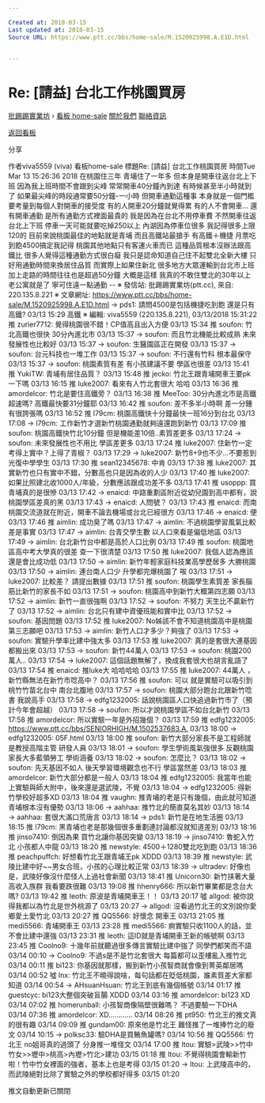 ```yaml
---

Created at: 2018-03-15
Last updated at: 2018-03-15
Source URL: https://www.ptt.cc/bbs/home-sale/M.1520925998.A.E1D.html


---
```


# Re: [請益] 台北工作桃園買房


[批踢踢實業坊](https://www.ptt.cc/) › [看板 home-sale](https://www.ptt.cc/bbs/home-sale/index.html) [關於我們](https://www.ptt.cc/about.html) [聯絡資訊](https://www.ptt.cc/contact.html)

[返回看板](https://www.ptt.cc/bbs/home-sale/index.html)

分享

作者viva5559 (viva)
看板home-sale
標題Re: \[請益\] 台北工作桃園買房
時間Tue Mar 13 15:26:36 2018
在桃園住三年 青埔住了一年多 但本身是開車往返台北上下班 因為我上班時間不會跟到尖峰 常常開車40分鐘內到達 有時候甚至半小時就到了 如果最尖峰的時段通常要50分鐘-一小時 但開車通勤這種事 本身就是一個門檻 要考量到每個人對開車的接受度 有的人開車20分鐘就覺得累 有的人不會開車… 還有開車通勤 是所有通勤方式裡面最貴的 我是因為在台北不用停車費 不然開車往返台北上下班 停車一天可能就要吃掉250以上 內湖因為停車位很多 我記得很多上限120的 目前來說桃園最佳的地點就是青埔 而且高鐵站最搶手 有高鐵＋機捷 月票吃到飽4500搞定我記得 桃園其他地點只有客運火車而已 這種品質根本沒辦法跟高鐵比 很多人覺得這種通勤方式很白癡 我只是認命知道自己住不起雙北全新大樓 只好用通勤時間來換居住品質 而實際上如果住新北 很多地方大眾運輸到台北市上班加上走路的時間往往也是超過50分鐘 大概是這樣 我真的不敢住雙北的30年以上老公寓就是了 寧可住遠一點通勤 -- ※ 發信站: 批踢踢實業坊(ptt.cc), 來自: 220.135.8.221 ※ 文章網址: <https://www.ptt.cc/bbs/home-sale/M.1520925998.A.E1D.html>
→ pds1: 請問4500是包括機捷吃到飽 還是只有高鐵? 03/13 15:29
高鐵 ※ 編輯: viva5559 (220.135.8.221), 03/13/2018 15:31:22
推 zurier7712: 覺得桃園很不錯！CP值高且出入方便 03/13 15:34
推 soufon: 竹北高鐵也很快 30分內進北市 03/13 15:37
→ soufon: 而且竹北機能比較成熟 未來發展性也比較好 03/13 15:37
→ soufon: 生醫園區正在開發 03/13 15:37
→ soufon: 台元科技也一堆工作 03/13 15:37
→ soufon: 不行還有竹科 根本最保守 03/13 15:37
→ soufon: 桃園素質有差 有小孩建議不要 學區也很差 03/13 15:41
推 YukiTW: 青埔有居住品質？ 03/13 15:48
推 jecko: 竹北王跟青埔開車王要pk一下嗎 03/13 16:15
推 luke2007: 看來有人竹北套很大 哈哈 03/13 16:36
推 amordelcor: 竹北是要住高鐵旁？ 03/13 16:38
推 MeeToo: 30分內進北市是高鐵超速嗎? 高鐵最快要31分鐘耶 03/13 16:42
推 soufon: 差不多半小時啊 差一分鍾有很誇張嗎 03/13 16:52
推 l79cm: 桃園高鐵快十分鐘最快一班16分到台北 03/13 17:08
→ l79cm: 工作新竹才選新竹桃園通勤就夠遠還跑到新竹 03/13 17:09
推 soufon: 桃園高鐵快竹北10分鐘 但是機能差10倍..素質差更多 03/13 17:24
→ soufon: 未來發展性也不用比 學區差更多 03/13 17:24
推 luke2007: 住新竹一定考得上實中？上得了青椒？ 03/13 17:29
→ luke2007: 新竹8+9也不少...不要惹到光復中學學生 03/13 17:30
推 sean12345678: 中肯 03/13 17:38
推 luke2007: 其實新竹也只有實中不錯，分數高也只是因為收的人少 03/13 17:40
推 luke2007: 如果比照建北收1000人/年級，分數應該跟成功差不多 03/13 17:41
推 usoppp: 買青埔真的是很慘 03/13 17:42
→ enaicd: 中路重劃區附近從幼兒園到高中都有，說桃園學區差真的黑 03/13 17:43
→ enaicd: 人問號？ 03/13 17:43
推 enaicd: 而南桃園交流道就在附近，開車不論去機場或台北已經很方 03/13 17:46
→ enaicd: 便 03/13 17:46
推 aimlin: 成功臭了嗎 03/13 17:47
→ aimlin: 不過桃園學習風氣比較差是事實 03/13 17:47
→ aimlin: 台青交學生數 以人口來看是偏低地區 03/13 17:49
→ aimlin: 台北新竹台中都是高於人口比例 03/13 17:49
推 soufon: 桃園地區高中考大學真的很差 查一下很清楚 03/13 17:50
推 luke2007: 我個人認為應該還是會比成功低 03/13 17:50
→ aimlin: 新竹年輕家庭科技業高學歷居多 大勝桃園 03/13 17:50
→ aimlin: 連台南人口少 升學都完爆桃園了 唉 03/13 17:51
→ luke2007: 比較差？ 請提出數據 03/13 17:51
推 soufon: 桃園學生素質差 家長腦筋比新竹的家長不如 03/13 17:51
→ soufon: 桃園高中到新竹大概第四志願 03/13 17:52
→ aimlin: 新竹一直很強啊 03/13 17:52
→ soufon: 不努力 天生比不贏新竹了 03/13 17:52
→ aimlin: 台北只有建中資優班能和實中比 03/13 17:52
→ soufon: 基因問題 03/13 17:52
推 luke2007: No姊該不會不知道桃園高中是桃園第三志願吧 03/13 17:53
→ aimlin: 新竹人口才多少？夠強了 03/13 17:53
→ soufon: 實驗升學率比建中強太多 03/13 17:53
推 luke2007: 真的是套很大連基因都搬出來 03/13 17:53
→ soufon: 新竹44萬人 03/13 17:53
→ soufon: 桃園200萬人.. 03/13 17:54
→ luke2007: 這個話題無解了，換成我套很大也胡言亂語了 03/13 17:54
推 enaicd: 推luke大 哈哈哈哈 03/13 17:55
推 luke2007: 44萬人 ，新竹縣無法在新竹市唸高中？ 03/13 17:56
推 soufon: 可以 就是實驗可以吸引到桃竹竹苗北台中 南台北腹地 03/13 17:57
→ soufon: 桃園大部分跑台北跟新竹唸書 我說高手 03/13 17:58
→ edfg1232005: 話說桃園區人口快追過新竹市了（預計今年會超越） 03/13 17:58
→ soufon: 所以才說桃園學區不如台北新竹 03/13 17:58
推 amordelcor: 所以實驗一年是外招幾個？ 03/13 17:59
推 edfg1232005: <https://www.ptt.cc/bbs/SENIORHIGH/M.1502537683.A.> 03/13 18:00
→ edfg1232005: 05F.html 03/13 18:00
推 soufon: 新竹大部分家長不是工程師就是教授高階主管 研發人員 03/13 18:01
→ soufon: 學生學術風氣強很多 反觀桃園家長大多藍領勞工 學術涵養 03/13 18:02
→ soufon: 怎麼比？ 03/13 18:02
→ soufon: 先天基因不如人 後天學習環境觀念也不行 學區當然差 03/13 18:03
推 amordelcor: 新竹大部分都是一般人 03/13 18:04
推 edfg1232005: 我當年也能上實驗與師大附中，後來還是選武陵，不覺 03/13 18:04
→ edfg1232005: 得新竹學校好超多XD 03/13 18:04
推 vaughn: 推青埔的老是只有幾個，由此就可知道青埔根本沒有優勢 03/13 18:06
→ aahhaa: 推竹北的簡直莫名其妙 03/13 18:14
→ aahhaa: 套很大滿口荒唐言 03/13 18:14
→ pds1: 新竹是在地生活圈 03/13 18:15
推 l79cm: 黑青埔也老是那幾個很多重劃連討論都沒就知道差別 03/13 18:16
推 jinso7410: 倒因為果 買竹北讓你基因突變 03/13 18:19
→ jinso7410: 魯蛇入竹北 小孩都人中龍 03/13 18:20
推 newstyle: 4500＋1280雙北吃到飽 03/13 18:36
推 peachpuffch: 好想看竹北王跟青埔王pk XDDD 03/13 18:39
推 newstyle: 武陵比建中好~~男女合班，小孩的心理比較正常 03/13 18:39
→ ultradev: 好像也是，武陵好像沒什麼怪人上過社會新聞 03/13 18:41
推 Unicorn30: 新竹挟著大量高收入族群 我看要跌很難 03/13 19:08
推 hhenry666: 所以新竹畢業都是念台大嗎? 03/13 19:42
推 leoth: 原波是青埔開車王！！ 03/13 20:17
噓 allgod: 被你說得我都以為竹北是世外桃源了 03/13 20:27
→ allgod: 沒看過竹北王的文別說你愛鄉愛土愛竹北 03/13 20:27
推 QQ5566: 好懷念 開車王 03/13 21:05
推 medi5566: 青埔開車王 03/13 23:28
推 medi5566: 痾實驗只收1100人的話，並不會比建中還強 03/13 23:31
推 leoth: 這ID就是青埔開車王新的帳號啊 03/13 23:45
推 Coolno9: 十幾年前就聽過很多傳言實驗比建中強了 同學們都笑而不語 03/14 00:10
→ Coolno9: 不過s是不是竹北套很大 每篇都可以歪樓亂入推竹北 03/14 00:11
推 bi123: 你基因就那樣，搬到新竹小孩智商就會像到菁英鄰居嗎 03/14 00:52
噓 lnx: 竹北王不曉得說啥，每句話都在貶低桃園，誰素質差大家都知道 03/14 00:54
→ AHsuanHsuan: 竹北王到底有幾個帳號 03/14 01:17
推 guestcyc: bi123大整個突破盲腸 XDDD 03/14 03:16
推 amordelcor: bi123 XD 03/14 07:02
推 homerunball: 小孩智商像隔壁很難嗎？ 不過要驗一下DHA 03/14 07:36
推 amordelcor: XD............ 03/14 08:26
推 pt950: 竹北王的推文真的很有趣 03/14 09:09
推 gundam00: 原來他是竹北王 難怪推了一堆捧竹北的廢文 03/14 10:15
→ polksc33: 驗DHA是買鮪魚罐嗎? 03/14 10:56
推 QQ5566: 竹北王 no姐哥真的過頭了 分身推一堆怪文 03/14 17:00
推 ltou: 實驗>武陵>>竹中竹女>>壢中>桃高>內壢>竹北>建功 03/15 01:18
推 ltou: 不覺得桃園會輸新竹啦！竹中竹女裡面的強者，基本上也是考得 03/15 01:20
→ ltou: 上武陵高中的，而武陵絕對比除了實驗之外的學校都好得多 03/15 01:20

推文自動更新已關閉

